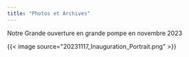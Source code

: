 ```yaml
---
title: "Photos et Archives"
---
```


Notre Grande ouverture en grande pompe en novembre 2023

{{< image source="20231117_Inauguration_Portrait.png" >}}
